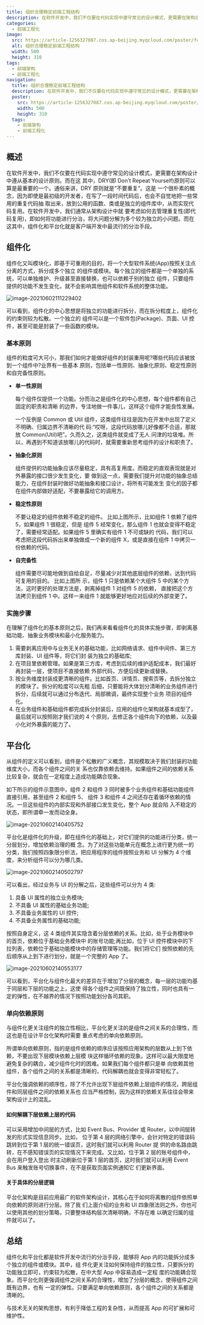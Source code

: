 ```yaml
---
title: 组织合理稳定前端工程结构
description: 在软件开发中，我们不仅要在代码实现中遵守常⻅的设计模式，更需要在架构设计中遵从基本的设计原则。而在这 其中，DRY(即 Don’t Repeat Yourself)原则可以算是最重要的一个。通俗来讲，DRY 原则就是“不要重复”
categories:
  - 前端工程化
image:
  src: https://article-1256327087.cos.ap-beijing.myqcloud.com/poster/fe-framework-well-written.png
  alt: 组织合理稳定前端工程结构
  width: 500
  height: 310
tags:
  - 前端架构
  - 前端工程化
navigation:
  title: 组织合理稳定前端工程结构
  description: 在软件开发中，我们不仅要在代码实现中遵守常⻅的设计模式，更需要在架构设计中遵从基本的设计原则。而在这 其中，DRY(即 Don’t Repeat Yourself)原则可以算是最重要的一个。通俗来讲，DRY 原则就是“不要重复”
  poster:
    src: https://article-1256327087.cos.ap-beijing.myqcloud.com/poster/fe-framework-well-written.png
    width: 500
    height: 310
  tags:
    - 前端架构
    - 前端工程化
---
```


## 概述

在软件开发中，我们不仅要在代码实现中遵守常⻅的设计模式，更需要在架构设计中遵从基本的设计原则。而在这 其中，DRY(即 Don’t Repeat Yourself)原则可以算是最重要的一个。通俗来讲，DRY 原则就是“不要重复”。这是 一个很朴素的概念，因为即使是最初级的开发者，在写了一段时间代码后，也会不自觉地把一些常用的重复代码抽 取出来，放到公用的函数、类或是独立的组件库中，从而实现代码复用。在软件开发中，我们通常从架构设计中就 要考虑如何去管理重复性(即代码复用)，即如何将功能进行分治，将大问题分解为多个较为独立的小问题。而在 这其中，组件化和平台化就是客户端开发中最流行的分治手段。

## 组件化

组件化又叫模块化，即基于可重用的目的，将一个大型软件系统(App)按照关注点分离的方式，拆分成多个独立 的组件或模块。每个独立的组件都是一个单独的系统，可以单独维护、升级甚至直接替换，也可以依赖于别的独立 组件，只要组件提供的功能不发生变化，就不会影响其他组件和软件系统的整体功能。

![image-20210602111229402](https://gitee.com/zhoocoo/img-bed/raw/master/%E7%BB%84%E7%BB%87%E5%90%88%E7%90%86%E7%A8%B3%E5%AE%9A%E5%89%8D%E7%AB%AF%E5%B7%A5%E7%A8%8B%E7%BB%93%E6%9E%84/image-20210602111229402.png)

可以看到，组件化的中心思想是将独立的功能进行拆分，而在拆分粒度上，组件化的约束则较为松散。一个独立的 组件可以是一个软件包(Package)、⻚面、UI 控件，甚至可能是封装了一些函数的模块。

### 基本原则

组件的粒度可大可小，那我们如何才能做好组件的封装重用呢?哪些代码应该被放到一个组件中?业界有一些基本
原则，包括单一性原则、抽象化原则、稳定性原则和自完备性原则。

- **单一性原则**

  每个组件仅提供一个功能。分而治之是组件化的中心思想，每个组件都有自己固定的职责和清晰 的边界，专注地做一件事儿，这样这个组件才能良性发展。

  一个反例是 Common 或 Util 组件，这类组件往往是因为在开发中出现了定义不明确、归属边界不清晰的代 码:“哎呀，这段代码放哪儿好像都不合适，那就放 Common(Util)吧”。久而久之，这类组件就变成了无人 问津的垃圾堆。所以，再遇到不知道该放哪儿的代码时，就需要重新思考组件的设计和职责了。

- **抽象化原则**

  组件提供的功能抽象应该尽量稳定，具有高复用度。而稳定的直观表现就是对外暴露的接口很少发生变化，要
  做到这一点，需要我们提升对功能的抽象总结能力，在组件封装时做好功能抽象和接口设计，将所有可能发生
  变化的因子都在组件内部做好适配，不要暴露给它的调用方。

- **稳定性原则**

  不要让稳定的组件依赖不稳定的组件。 比如上图所示，比如组件 1 依赖了组件 5，如果组件 1 很稳定，但是 组件 5 经常变化，那么组件 1 也就会变得不稳定了，需要经常适配。如果组件 5 里确实有组件 1 不可或缺的 代码，我们可以考虑把这段代码拆出来单独做成一个新的组件 X，或是直接在组件 1 中拷⻉一份依赖的代码。

- **自完备性**

  组件需要尽可能地做到自给自足，尽量减少对其他底层组件的依赖，达到代码可复用的目的。 比如上图所 示，组件 1 只是依赖某个大组件 5 中的某个方法，这时更好的处理方法是，剥离掉组件 1 对组件 5 的依赖， 直接把这个方法拷⻉到组件 1 中。这样一来组件 1 就能够更好地应对后续的外部变更了。

### 实施步骤

在理解了组件化的基本原则之后，我们再来看看组件化的具体实施步骤，即剥离基础功能、抽象业务模块和最小化服务能力。

1. 需要剥离应用中与业务无关的基础功能，比如网络请求、组件中间件、第三方库封装、UI 组件等，将它们封 装为独立的基础库;
2. 在项目里依赖管理。如果是第三方库，考虑到后续的维护适配成本，我们最好再封装一层，使项目不直接依赖 外部代码，方便后续更新或替换。
3. 按业务维度封装成更清晰的组件。比如首⻚、详情⻚、搜索⻚等，去拆分独立的模块了。拆分的粒度可以先粗 后细，只要能将大体划分清晰的业务组件进行拆分，后续就可以通过分布迭代、局部微调，最终实现整个业务 项目的组件化。
4. 在业务组件和基础组件都完成拆分封装后，应用的组件化架构就基本成型了，最后就可以按照刚才我们说的 4 个原则，去修正各个组件向下的依赖，以及最小化对外暴露的能力了。

## 平台化

从组件的定义可以看到，组件是个松散的广义概念，其规模取决于我们封装的功能维度大小，而各个组件之间的关
系也仅靠依赖去维持。如果组件之间的依赖关系比较复杂，就会在一定程度上造成功能耦合现象。

如下所示的组件示意图中，组件 2 和组件 3 同时被多个业务组件和基础功能组件直接引用，甚至组件 2 和组件 5、 组件 3 和组件 4 之间还存在着循环依赖的情况。一旦这些组件的内部实现和外部接口发生变化，整个 App 就会陷 入不稳定的状态，即所谓牵一发而动全身。

![image-20210602140405752](https://gitee.com/zhoocoo/img-bed/raw/master/%E7%BB%84%E7%BB%87%E5%90%88%E7%90%86%E7%A8%B3%E5%AE%9A%E5%89%8D%E7%AB%AF%E5%B7%A5%E7%A8%8B%E7%BB%93%E6%9E%84/image-20210602140405752.png)

平台化是组件化的升级，即在组件化的基础上，对它们提供的功能进行分类，统一分层划分，增加依赖治理的概 念。为了对这些功能单元在概念上进行更为统一的分类，我们按照四象限分析法，把应用程序的组件按照业务和 UI 分解为 4 个维度，来分析组件可以分为哪几类。

![image-20210602140502797](https://gitee.com/zhoocoo/img-bed/raw/master/%E7%BB%84%E7%BB%87%E5%90%88%E7%90%86%E7%A8%B3%E5%AE%9A%E5%89%8D%E7%AB%AF%E5%B7%A5%E7%A8%8B%E7%BB%93%E6%9E%84/image-20210602140502797.png)

可以看出，经过业务与 UI 的分解之后，这些组件可以分为 4 类:

1. 具备 UI 属性的独立业务模块;
2. 不具备 UI 属性的基础业务功能;
3. 不具备业务属性的 UI 控件;
4. 不具备业务属性的基础功能;

按照自身定义，这 4 类组件其实隐含着分层依赖的关系。比如，处于业务模块中的首⻚，依赖位于基础业务模块中 的账号功能;再比如，位于 UI 控件模块中的下拉列表，依赖位于基础功能模块中的存储管理等功能。我们将它们 按照依赖的先后顺序从上到下进行划分，就是一个完整的 App 了。

![image-20210602140553177](https://gitee.com/zhoocoo/img-bed/raw/master/%E7%BB%84%E7%BB%87%E5%90%88%E7%90%86%E7%A8%B3%E5%AE%9A%E5%89%8D%E7%AB%AF%E5%B7%A5%E7%A8%8B%E7%BB%93%E6%9E%84/image-20210602140553177.png)

可以看到，平台化与组件化最大的差异在于增加了分层的概念，每一层的功能均基于同层和下层的功能之上，这使
得各个组件之间既保持了独立性，同时也具有一定的弹性，在不越界的情况下按照功能划分各司其职。

### 单向依赖原则

与组件化更关注组件的独立性相比，平台化更关注的是组件之间关系的合理性，而这也是在设计平台化架构时需要
重点考虑的单向依赖原则。

所谓单向依赖原则，指的是组件依赖的顺序应该按照应用架构的层数从上到下依赖，不要出现下层模块依赖上层模
块这样循环依赖的现象。这样可以最大限度地避免复杂的耦合，减少组件化时的困难。如果我们每个组件都只是单
向依赖其他组件，各个组件之间的关系都是清晰的，代码解耦也就会变得非常轻松了。

平台化强调依赖的顺序性，除了不允许出现下层组件依赖上层组件的情况，跨层组件和同层组件之间的依赖关系也
应当严格控制，因为这样的依赖关系往往会带来架构设计上的混乱。

#### 如何解耦下层依赖上层的代码

可以采用增加中间层的方式，比如 Event Bus、Provider 或 Router，以中间层转发的形式实现信息同步。比如， 位于第 4 层的网络引擎中，会针对特定的错误码跳转到位于第 1 层的统一错误⻚，这时我们就可以利用 Router 提 供的命名路由跳转，在不感知错误⻚的实现情况下来完成。又比如，位于第 2 层的账号组件中，会在用户登入登出 时主动刷新位于第 1 层的首⻚，这时我们就可以利用 Event Bus 来触发账号切换事件，在不是获取⻚面实例通知它 们更新界面。

#### 关于具体的分层逻辑

平台化架构是目前应用最广的软件架构设计，其核心在于如何将离散的组件依照单向依赖的原则进行分层。除了我 们上面介绍的业务和 UI 四象限法则之外，你也可以使用其他的划分策略，只要整体结构层次清晰明确，不存在难 以确定归属的组件就可以了。

## 总结

组件化和平台化都是软件开发中流行的分治手段，能够将 App 内的功能拆分成多个独立的组件或模块。其中，组 件化更关注如何保持组件的独立性，只要拆分的功能独立即可，约束较为松散，在中大型 App 中容易造成一定程 度的功能耦合现象。而平台化则更强调组件之间关系的合理性，增加了分层的概念，使得组件之间既有边界，也有 一定的弹性。只要满足单向依赖原则，各个组件之间的关系都是清晰的。

与技术无关的架构思想，有利于降低工程的复杂性，从而提高 App 的可扩展和可维护性。
